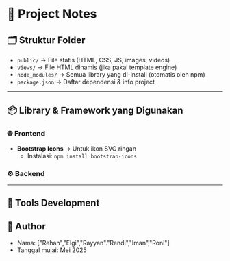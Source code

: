 # 📌 Project Notes

## 🗂 Struktur Folder

- `public/` → File statis (HTML, CSS, JS, images, videos)
- `views/` → File HTML dinamis (jika pakai template engine)
- `node_modules/` → Semua library yang di-install (otomatis oleh npm)
- `package.json` → Daftar dependensi & info project

---

## 📦 Library & Framework yang Digunakan

### 🌐 Frontend

- **Bootstrap Icons** → Untuk ikon SVG ringan
  - Instalasi: `npm install bootstrap-icons`

### ⚙️ Backend

---

## 🔧 Tools Development

## 👥 Author

- Nama: ["Rehan","Elgi","Rayyan"."Rendi","Iman","Roni"]
- Tanggal mulai: Mei 2025
